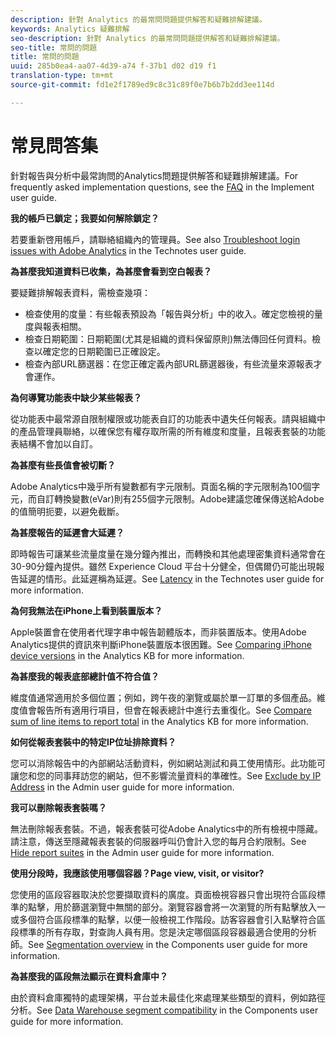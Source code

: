 ```yaml
---
description: 針對 Analytics 的最常問問題提供解答和疑難排解建議。
keywords: Analytics 疑難排解
seo-description: 針對 Analytics 的最常問問題提供解答和疑難排解建議。
seo-title: 常問的問題
title: 常問的問題
uuid: 285b0ea4-aa07-4d39-a74 f-37b1 d02 d19 f1
translation-type: tm+mt
source-git-commit: fd1e2f1789ed9c8c31c89f0e7b6b7b2dd3ee114d

---
```



# 常見問答集

針對報告與分析中最常詢問的Analytics問題提供解答和疑難排解建議。For frequently asked implementation questions, see the [FAQ](../../implement/faq.md) in the Implement user guide.

**我的帳戶已鎖定；我要如何解除鎖定？**

若要重新啓用帳戶，請聯絡組織內的管理員。See also [Troubleshoot login issues with Adobe Analytics](../../technotes/troubleshoot-login.md) in the Technotes user guide.

**為甚麼我知道資料已收集，為甚麼會看到空白報表？**

要疑難排解報表資料，需檢查幾項：

* 檢查使用的度量：有些報表預設為「報告與分析」中的收入。確定您檢視的量度與報表相關。
* 檢查日期範圍：日期範圍(尤其是組織的資料保留原則)無法傳回任何資料。檢查以確定您的日期範圍已正確設定。
* 檢查內部URL篩選器：在您正確定義內部URL篩選器後，有些流量來源報表才會運作。

**為何導覽功能表中缺少某些報表？**

從功能表中最常源自限制權限或功能表自訂的功能表中遺失任何報表。請與組織中的產品管理員聯絡，以確保您有權存取所需的所有維度和度量，且報表套裝的功能表結構不會加以自訂。

**為甚麼有些長值會被切斷？**

Adobe Analytics中幾乎所有變數都有字元限制。頁面名稱的字元限制為100個字元，而自訂轉換變數(eVar)則有255個字元限制。Adobe建議您確保傳送給Adobe的值簡明扼要，以避免截斷。

**為甚麼報告的延遲會大延遲？**

即時報告可讓某些流量度量在幾分鐘內推出，而轉換和其他處理密集資料通常會在30-90分鐘內提供。雖然 Experience Cloud 平台十分健全，但偶爾仍可能出現報告延遲的情形。此延遲稱為延遲。See [Latency](../../technotes/latency.md) in the Technotes user guide for more information.

**為何我無法在iPhone上看到裝置版本？**

Apple裝置會在使用者代理字串中報告韌體版本，而非裝置版本。使用Adobe Analytics提供的資訊來判斷iPhone裝置版本很困難。See [Comparing iPhone device versions](https://helpx.adobe.com/analytics/kb/comparing-iphone-device-versions.html) in the Analytics KB for more information.

**為甚麼我的報表底部總計值不符合值？**

維度值通常適用於多個位置；例如，跨午夜的瀏覽或屬於單一訂單的多個產品。維度值會報告所有適用行項目，但會在報表總計中進行去重復化。See [Compare sum of line items to report total](https://helpx.adobe.com/analytics/kb/sum-line-items-different-from-total.html) in the Analytics KB for more information.

**如何從報表套裝中的特定IP位址排除資料？**

您可以消除報告中的內部網站活動資料，例如網站測試和員工使用情形。此功能可讓您和您的同事拜訪您的網站，但不影響流量資料的準確性。See [Exclude by IP Address](../../admin/admin/exclude-ip.md) in the Admin user guide for more information.

**我可以刪除報表套裝嗎？**

無法刪除報表套裝。不過，報表套裝可從Adobe Analytics中的所有檢視中隱藏。請注意，傳送至隱藏報表套裝的伺服器呼叫仍會計入您的每月合約限制。See [Hide report suites](../../admin/company/c-hide-report-suites.md) in the Admin user guide for more information.

**使用分段時，我應該使用哪個容器？Page view, visit, or visitor?**

您使用的區段容器取決於您要擷取資料的廣度。頁面檢視容器只會出現符合區段標準的點擊，用於篩選瀏覽中無關的部分。瀏覽容器會將一次瀏覽的所有點擊放入一或多個符合區段標準的點擊，以便一般檢視工作階段。訪客容器會引入點擊符合區段標準的所有存取，對查詢人員有用。您是決定哪個區段容器最適合使用的分析師。See [Segmentation overview](../../components/c-segmentation/seg-overview.md) in the Components user guide for more information.

**為甚麼我的區段無法顯示在資料倉庫中？**

由於資料倉庫獨特的處理架構，平台並未最佳化來處理某些類型的資料，例如路徑分析。See [Data Warehouse segment compatibility](../../components/c-segmentation/seg-reference/seg-compatibility.md) in the Components user guide for more information.
